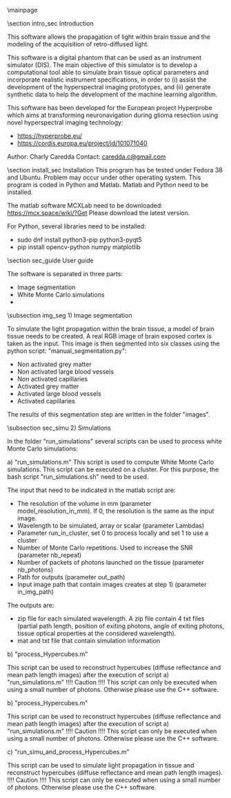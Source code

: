 \mainpage
 
 \section intro_sec Introduction
 
This software allows the propagation of light within brain tissue and the modeling of the acquisition of retro-diffused light.

This software is a digital phantom that can be used as an instrument simulator (DIS). The main objective of this simulator is to develop a computational tool able to simulate brain tissue optical parameters and incorporate realistic instrument specifications, in order to (i) assist the development of the hyperspectral imaging prototypes, and (ii) generate synthetic data to help the development of the machine learning algorithm.
 

This software has been developed for the European project Hyperprobe which aims at transforming neuronavigation during glioma resection using novel
hyperspectral imaging technology: 
- https://hyperprobe.eu/
- https://cordis.europa.eu/project/id/101071040

Author: Charly Caredda
Contact: caredda.c@gmail.com


 
 \section install_sec Installation
This program has be tested under Fedora 38 and Ubuntu. Problem may occur under other operating system.
This program is coded in Python and Matlab. Matlab and Python need to be installed.

The matlab software MCXLab need to be downloaded: https://mcx.space/wiki/?Get
Please download the latest version.

For Python, several libraries need to be installed: 

- sudo dnf install python3-pip python3-pyqt5
- pip install opencv-python numpy matplotlib



\section sec_guide User guide


The software is separated in three parts:
- Image segmentation
- White Monte Carlo simulations
- 


\subsection img_seg 1) Image segmentation

To simulate the light propagation within the brain tissue, a model of brain tissue needs to be created.
A real RGB image of brain exposed cortex is taken as the input. This image is then segmented into six classes using the python script: "manual_segmentation.py":
- Non activated grey matter
- Non activated large blood vessels
- Non activated capillaries
- Activated grey matter
- Activated large blood vessels
- Activated capillaries

The results of this segmentation step are written in the folder "images".


\subsection sec_simu 2) Simulations

In the folder "run_simulations" several scripts can be used to process white Monte Carlo simulations:

a) "run_simulations.m"
This script is used to compute White Monte Carlo simulations.
This script can be executed on a cluster. For this purpose, the bash script "run_simulations.sh" need to be used.

The input that need to be indicated in the matlab script are:

- The resolution of the volume in mm (parameter model_resolution_in_mm). If 0, the resolution is the same as the input image.
- Wavelength to be simulated, array or scalar (parameter Lambdas)
- Parameter run_in_cluster, set 0 to process locally and set 1 to use a cluster
- Number of Monte Carlo repetitions. Used to increase the SNR (parameter nb_repeat)
- Number of packets of photons launched on the tissue (parameter nb_photons)
- Path for outputs (parameter out_path)
- Input image path that contain images creates at step 1) (parameter in_img_path)

The outputs are:
- zip file for each simulated wavelength. A zip file contain 4 txt files (partial path length, position of exiting photons, angle of exiting photons, tissue optical properties at the considered wavelength).
- mat and txt file that contain simulation information

b) "process_Hypercubes.m"

This script can be used to reconstruct hypercubes (diffuse reflectance and mean path length images) after the execution of script a) "run_simulations.m"
!!!! Caution !!!! This script can only be executed when using a small number of photons. Otherwise please use the C++ software.

b) "process_Hypercubes.m"

This script can be used to reconstruct hypercubes (diffuse reflectance and mean path length images) after the execution of script a) "run_simulations.m"
!!!! Caution !!!! This script can only be executed when using a small number of photons. Otherwise please use the C++ software.

c) "run_simu_and_process_Hypercubes.m"

This script can be used to simulate light propagation in tissue and reconstruct hypercubes (diffuse reflectance and mean path length images).
!!!! Caution !!!! This script can only be executed when using a small number of photons. Otherwise please use the C++ software.

 






